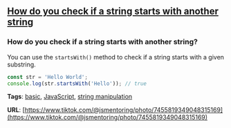 ## [How do you check if a string starts with another string](#how-do-you-check-if-a-string-starts-with-another-string)

### How do you check if a string starts with another string?

You can use the `startsWith()` method to check if a string starts with a given substring.

```javascript
const str = 'Hello World';
console.log(str.startsWith('Hello')); // true
```

**Tags**: [basic](./level/basic), [JavaScript](./theme/javascript), [string manipulation](./theme/string_manipulation)

**URL**: [https://www.tiktok.com/@jsmentoring/photo/7455819349048315169](https://www.tiktok.com/@jsmentoring/photo/7455819349048315169)
